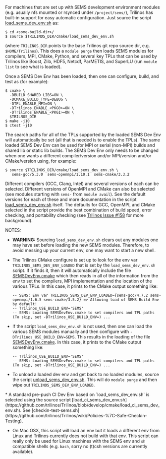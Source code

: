 For machines that are set up with SEMS development environment modules (e.g. usually nfs mounted or rsynced under `/project/sems/`), Trilinos has built-in support for easy automatic configuration.  Just source the script [load_sems_dev_env.sh](https://github.com/trilinos/Trilinos/blob/develop/cmake/load_sems_dev_env.sh) as:

```
$ cd <some-build-dir>/
$ source $TRILINOS_DIR/cmake/load_sems_dev_env.sh
``` 

(where `TRILINOS_DIR` points to the base Trilinos git repo source dir, e.g. `$HOME/Trilinos`).  This does a `module purge` then loads SEMS modules for compilers, MPI, CMake, Python, and several key TPLs that can be used by Trilinos like Boost, Zlib, HDF5, Netcdf, ParMETIS, and SuperLU (run `module list` to see what is loaded).

Once a SEMS Dev Env has been loaded, then one can configure, build, and test as (for example):

```
$ cmake \
  -DBUILD_SHARED_LIBS=ON \
  -DCMAKE_BUILD_TYPE=DEBUG \
  -DTPL_ENABLE_MPI=ON \
  -DTrilinos_ENABLE_<PKG0>=ON \
  -DTrilinos_ENABLE_<PKG1>=ON \
  $TRILNOS_DIR
$ make -j10
$ ctest -j10
 ```

The search paths for all of the TPLs supported by the loaded SEMS Dev Env will automatically be set (all that is needed is to enable the TPLs).  The same loaded SEMS Dev Env can be used for MPI or serial (non-MPI) builds and shared lib or static lib builds.  The SEMS Dev Env only needs to be changed when one wants a different compiler/version and/or MPI/version and/or CMake/version using, for example:

```
$ source $TRILINOS_DIR/cmake/load_sems_dev_env.sh \
   sems-gcc/5.3.0  sems-openmpi/1.10.1  sems-cmake/3.3.2
```

Different compilers (GCC, Clang, Intel) and several versions of each can be selected.  Different versions of OpenMPI and CMake can also be selected (see modules starting with `sems-` from `module avail`).  See the default versions for each of these and more documentation in the script [load_sems_dev_env.sh](https://github.com/trilinos/Trilinos/blob/develop/cmake/load_sems_dev_env.sh) itself.  The defaults for GCC, OpenMPI, and CMake selected in the script provide the best combination of build speed, error checking, and portability checking (see [Trilinos Issue #158](https://github.com/trilinos/Trilinos/issues/158) for more background).

NOTES:

* **WARNING:** Sourcing `load_sems_dev_env.sh` clears out any modules one may have set before loading the new SEMS modules.  Therefore, to avoid messing up your current env, one may want to start a new shell.

* The Trilinos CMake configure is set up to look for the env var `TRILINOS_SEMS_DEV_ENV_LOADED` that is set by the `load_sems_dev_env.sh` script.  If it finds it, then it will automatically include the file [SEMSDevEnv.cmake](https://github.com/trilinos/Trilinos/blob/develop/cmake/std/sems/SEMSDevEnv.cmake) which then reads in all of the information from the env to set the compilers, MPI implementation and the location of the various TPLs.  In this case, it prints to the CMake output something like:
  ```
  -- SEMS: Env var TRILINOS_SEMS_DEV_ENV_LOADED={sems-gcc/4.7.2 sems-openmpi/1.6.5 sems-cmake/3.5.2} => Allowing load of SEMS Build Env by default!
  -- Trilinos_USE_BUILD_ENV='SEMS'
  -- SEMS: Loading SEMSDevEnv.cmake to set compilers and TPL paths (To skip, set -DTrilinos_USE_BUILD_ENV=) ...
  ```

* If the script `load_sems_dev_env.sh` is not used, then one can load the various SEMS modules manually and then configure with `-DTrilinos_USE_BUILD_ENV=SEMS`.  This results in the loading of the file [SEMSDevEnv.cmake](https://github.com/trilinos/Trilinos/blob/develop/cmake/std/sems/SEMSDevEnv.cmake).  In this case, it prints to the CMake output something like:
  ```
  -- Trilinos_USE_BUILD_ENV='SEMS'
  -- SEMS: Loading SEMSDevEnv.cmake to set compilers and TPL paths (To skip, set -DTrilinos_USE_BUILD_ENV=) ...
  ```

* To unload a loaded dev env and get back to no loaded modules, source the script [unload_sems_dev_env.sh](https://github.com/trilinos/Trilinos/blob/develop/cmake/unload_sems_dev_env.sh).  This will do `module purge` and then wipe out `TRILINOS_SEMS_DEV_ENV_LOADED`.

<a name="load_ci_sems_dev_env.sh"/>
* A standard pre-push CI Dev Env  based on `load_sems_dev_env.sh` is selected using the source script [load_ci_sems_dev_env.sh](https://github.com/trilinos/Trilinos/blob/develop/cmake/load_ci_sems_dev_env.sh).  See [checkin-test-sems.sh](https://github.com/trilinos/Trilinos/wiki/Policies-%7C-Safe-Checkin-Testing).

* On Mac OSX, this script will load an env but it loads a different env from Linux and Trilinos currently does not build with that env.  This script can really only be used for Linux machines with the SEMS env and `sh` compatible shells (e.g. `bash`, sorry no (t)csh versions are currently available).
